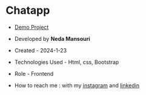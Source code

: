 # Chatapp

- [Demo Project](https://nedamnsri.github.io/Chatapp/)

- Developed by **Neda Mansouri**

- Created - 2024-1-23

- Technologies Used - Html, css, Bootstrap 

- Role - Frontend

- How to reach me : with my [instagram](https://www.instagram.com/frontendneda) and [linkedin](https://www.linkedin.com/in/neda-mansouri)

